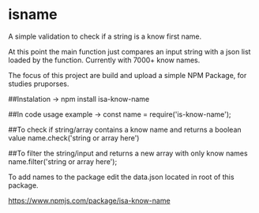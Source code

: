 # isname

A simple validation to check if a string is a know first name.

At this point the main function just compares an input string with a json list loaded by the function. Currently with 7000+ know names.

The focus of this project are build and upload a simple NPM Package, for studies pruporses.

##Instalation -> 
    npm install isa-know-name 
    
##In code usage example -> 
    const name = require('is-know-name');

##To check if string/array contains a know name and returns a boolean value
    name.check('string or array here')

##To filter the string/input and returns a new array with only know names
    name.filter('string or array here');



To add names to the package edit the data.json located in root of this package.

https://www.npmjs.com/package/isa-know-name

